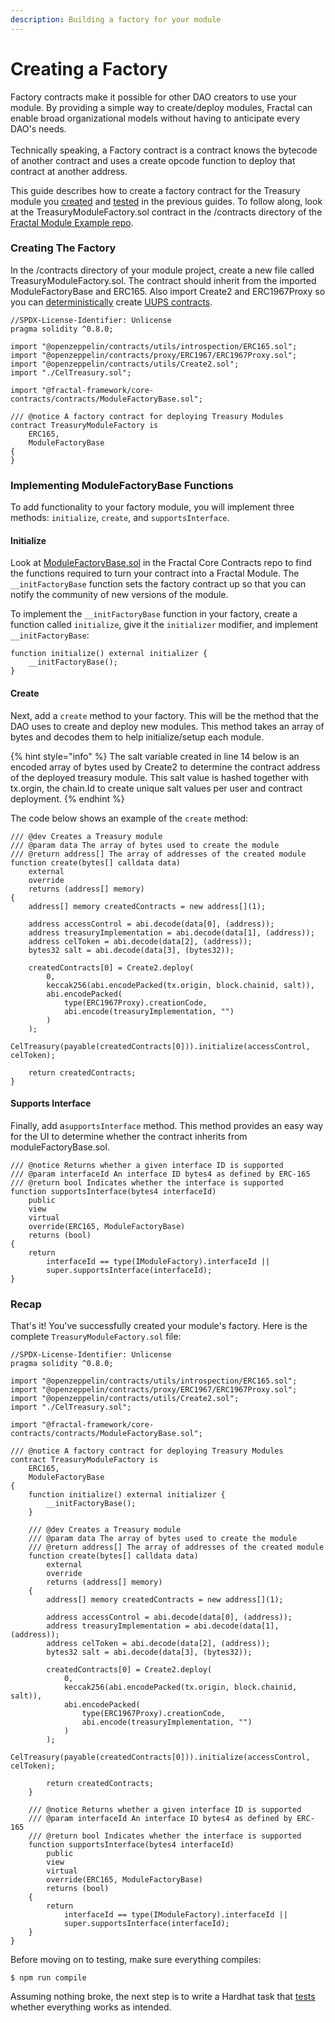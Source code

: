 ```yaml
---
description: Building a factory for your module
---
```


# Creating a Factory

Factory contracts make it possible for other DAO creators to use your module. By providing a simple way to create/deploy modules, Fractal can enable broad organizational models without having to anticipate every DAO's needs.\
\
Technically speaking, a Factory contract is a contract knows the bytecode of another contract and uses a create opcode function to deploy that contract at another address.

This guide describes how to create a factory contract for the Treasury module you [created](creating-the-module.md) and [tested](testing-the-module.md) in the previous guides. To follow along, look at the TreasuryModuleFactory.sol contract in the /contracts directory of the [Fractal Module Example repo](https://github.com/decent-dao/fractal-module-example).

### Creating The Factory

In the /contracts directory of your module project, create a new file called TreasuryModuleFactory.sol. The contract should inherit from the imported ModuleFactoryBase and ERC165. Also import Create2 and ERC1967Proxy so you can [deterministically](https://docs.openzeppelin.com/cli/2.8/deploying-with-create2) create [UUPS contracts](https://docs.openzeppelin.com/upgrades-plugins/1.x/writing-upgradeable).&#x20;

```
//SPDX-License-Identifier: Unlicense
pragma solidity ^0.8.0;

import "@openzeppelin/contracts/utils/introspection/ERC165.sol";
import "@openzeppelin/contracts/proxy/ERC1967/ERC1967Proxy.sol";
import "@openzeppelin/contracts/utils/Create2.sol";
import "./CelTreasury.sol";

import "@fractal-framework/core-contracts/contracts/ModuleFactoryBase.sol";

/// @notice A factory contract for deploying Treasury Modules
contract TreasuryModuleFactory is
    ERC165,
    ModuleFactoryBase
{
}

```

### Implementing ModuleFactoryBase Functions

To add functionality to your factory module, you will implement three methods: `initialize`, `create`, and `supportsInterface`.

#### Initialize

Look at [ModuleFactoryBase.sol](https://github.com/decent-dao/fractal-core-contracts/blob/main/contracts/ModuleFactoryBase.sol) in the Fractal Core Contracts repo to find the functions required to turn your contract into a Fractal Module. The `__initFactoryBase` function sets the factory contract up so that you can notify the community of new versions of the module.

To implement the `__initFactoryBase` function in your factory, create a function called `initialize`, give it the `initializer` modifier, and implement `__initFactoryBase`:

```
function initialize() external initializer {
    __initFactoryBase();
}
```

#### Create

Next, add a `create` method to your factory. This will be the method that the DAO uses to create and deploy new modules. This method takes an array of bytes and decodes them to help initialize/setup each module.&#x20;

{% hint style="info" %}
The salt variable created in line 14 below is an encoded array of bytes used by Create2 to determine the contract address of the deployed treasury module. This salt value is hashed together with tx.orgin, the chain.Id to create unique salt values per user and contract deployment.
{% endhint %}

The code below shows an example of the `create` method:

```
/// @dev Creates a Treasury module
/// @param data The array of bytes used to create the module
/// @return address[] The array of addresses of the created module
function create(bytes[] calldata data)
    external
    override
    returns (address[] memory)
{
    address[] memory createdContracts = new address[](1);

    address accessControl = abi.decode(data[0], (address));
    address treasuryImplementation = abi.decode(data[1], (address));
    address celToken = abi.decode(data[2], (address));
    bytes32 salt = abi.decode(data[3], (bytes32));

    createdContracts[0] = Create2.deploy(
        0,
        keccak256(abi.encodePacked(tx.origin, block.chainid, salt)),
        abi.encodePacked(
            type(ERC1967Proxy).creationCode,
            abi.encode(treasuryImplementation, "")
        )
    );
    CelTreasury(payable(createdContracts[0])).initialize(accessControl, celToken);

    return createdContracts;
}
```

#### Supports Interface

Finally, add a`supportsInterface` method. This method provides an easy way for the UI to determine whether the contract inherits from moduleFactoryBase.sol.

```
/// @notice Returns whether a given interface ID is supported
/// @param interfaceId An interface ID bytes4 as defined by ERC-165
/// @return bool Indicates whether the interface is supported
function supportsInterface(bytes4 interfaceId)
    public
    view
    virtual
    override(ERC165, ModuleFactoryBase)
    returns (bool)
{
    return
        interfaceId == type(IModuleFactory).interfaceId ||
        super.supportsInterface(interfaceId);
}
```

### Recap

That's it! You've successfully created your module's factory. Here is the complete `TreasuryModuleFactory.sol` file:

```
//SPDX-License-Identifier: Unlicense
pragma solidity ^0.8.0;

import "@openzeppelin/contracts/utils/introspection/ERC165.sol";
import "@openzeppelin/contracts/proxy/ERC1967/ERC1967Proxy.sol";
import "@openzeppelin/contracts/utils/Create2.sol";
import "./CelTreasury.sol";

import "@fractal-framework/core-contracts/contracts/ModuleFactoryBase.sol";

/// @notice A factory contract for deploying Treasury Modules
contract TreasuryModuleFactory is
    ERC165,
    ModuleFactoryBase
{
    function initialize() external initializer {
        __initFactoryBase();
    }

    /// @dev Creates a Treasury module
    /// @param data The array of bytes used to create the module
    /// @return address[] The array of addresses of the created module
    function create(bytes[] calldata data)
        external
        override
        returns (address[] memory)
    {
        address[] memory createdContracts = new address[](1);

        address accessControl = abi.decode(data[0], (address));
        address treasuryImplementation = abi.decode(data[1], (address));
        address celToken = abi.decode(data[2], (address));
        bytes32 salt = abi.decode(data[3], (bytes32));

        createdContracts[0] = Create2.deploy(
            0,
            keccak256(abi.encodePacked(tx.origin, block.chainid, salt)),
            abi.encodePacked(
                type(ERC1967Proxy).creationCode,
                abi.encode(treasuryImplementation, "")
            )
        );
        CelTreasury(payable(createdContracts[0])).initialize(accessControl, celToken);

        return createdContracts;
    }

    /// @notice Returns whether a given interface ID is supported
    /// @param interfaceId An interface ID bytes4 as defined by ERC-165
    /// @return bool Indicates whether the interface is supported
    function supportsInterface(bytes4 interfaceId)
        public
        view
        virtual
        override(ERC165, ModuleFactoryBase)
        returns (bool)
    {
        return
            interfaceId == type(IModuleFactory).interfaceId ||
            super.supportsInterface(interfaceId);
    }
}
```

Before moving on to testing, make sure everything compiles:

```
$ npm run compile
```

Assuming nothing broke, the next step is to write a Hardhat task that [tests](testing-the-factory.md) whether everything works as intended.
